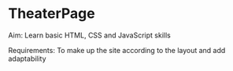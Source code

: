 # TheaterPage
Aim:
Learn basic HTML, CSS and JavaScript skills

Requirements:
To make up the site according to the layout and add adaptability

